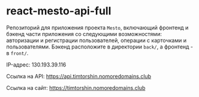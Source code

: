 # react-mesto-api-full
Репозиторий для приложения проекта `Mesto`, включающий фронтенд и бэкенд части приложения со следующими возможностями: авторизации и регистрации пользователей, операции с карточками и пользователями. Бэкенд расположите в директории `back/`, а фронтенд - в `front/`. 

IP-адрес: 130.193.39.116

Ссылка на API: https://api.timtorshin.nomoredomains.club

Ссылка на сайт: https://timtorshin.nomoredomains.club